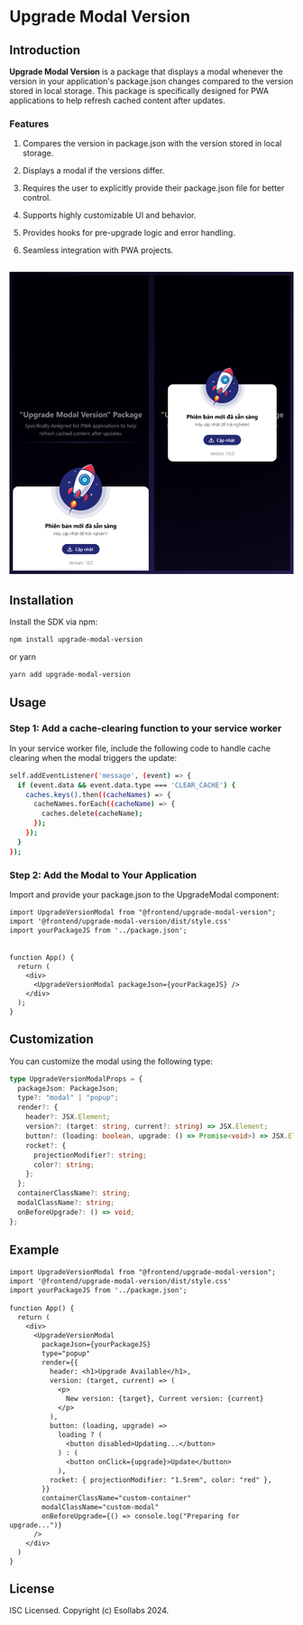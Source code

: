 # Upgrade Modal Version

## Introduction

**Upgrade Modal Version** is a package that displays a modal whenever the version in your application's package.json changes compared to the version stored in local storage. This package is specifically designed for PWA applications to help refresh cached content after updates.

### Features

1. Compares the version in package.json with the version stored in local storage.

2. Displays a modal if the versions differ.

3. Requires the user to explicitly provide their package.json file for better control.

4. Supports highly customizable UI and behavior.

5. Provides hooks for pre-upgrade logic and error handling.

6. Seamless integration with PWA projects.

## ![display](./public/display.png)

## Installation

Install the SDK via npm:

```bash
npm install upgrade-modal-version
```

or yarn

```bash
yarn add upgrade-modal-version
```

## Usage

### Step 1: Add a cache-clearing function to your service worker

In your service worker file, include the following code to handle cache clearing when the modal triggers the update:

```bash
self.addEventListener('message', (event) => {
  if (event.data && event.data.type === 'CLEAR_CACHE') {
    caches.keys().then((cacheNames) => {
      cacheNames.forEach((cacheName) => {
        caches.delete(cacheName);
      });
    });
  }
});
```

### Step 2: Add the Modal to Your Application

Import and provide your package.json to the UpgradeModal component:

```tsx
import UpgradeVersionModal from "@frontend/upgrade-modal-version";
import '@frontend/upgrade-modal-version/dist/style.css'
import yourPackageJS from '../package.json';


function App() {
  return (
    <div>
      <UpgradeVersionModal packageJson={yourPackageJS} />
    </div>
  );
}
```

## Customization

You can customize the modal using the following type:

```ts
type UpgradeVersionModalProps = {
  packageJson: PackageJson;
  type?: "modal" | "popup";
  render?: {
    header?: JSX.Element;
    version?: (target: string, current?: string) => JSX.Element;
    button?: (loading: boolean, upgrade: () => Promise<void>) => JSX.Element;
    rocket?: {
      projectionModifier?: string;
      color?: string;
    };
  };
  containerClassName?: string;
  modalClassName?: string;
  onBeforeUpgrade?: () => void;
};
```

## Example

```tsx
import UpgradeVersionModal from "@frontend/upgrade-modal-version";
import '@frontend/upgrade-modal-version/dist/style.css'
import yourPackageJS from '../package.json';

function App() {
  return (
    <div>
      <UpgradeVersionModal
        packageJson={yourPackageJS}
        type="popup"
        render={{
          header: <h1>Upgrade Available</h1>,
          version: (target, current) => (
            <p>
              New version: {target}, Current version: {current}
            </p>
          ),
          button: (loading, upgrade) =>
            loading ? (
              <button disabled>Updating...</button>
            ) : (
              <button onClick={upgrade}>Update</button>
            ),
          rocket: { projectionModifier: "1.5rem", color: "red" },
        }}
        containerClassName="custom-container"
        modalClassName="custom-modal"
        onBeforeUpgrade={() => console.log("Preparing for upgrade...")}
      />
    </div>
  )
}
```

## License

ISC Licensed. Copyright (c) Esollabs 2024.
